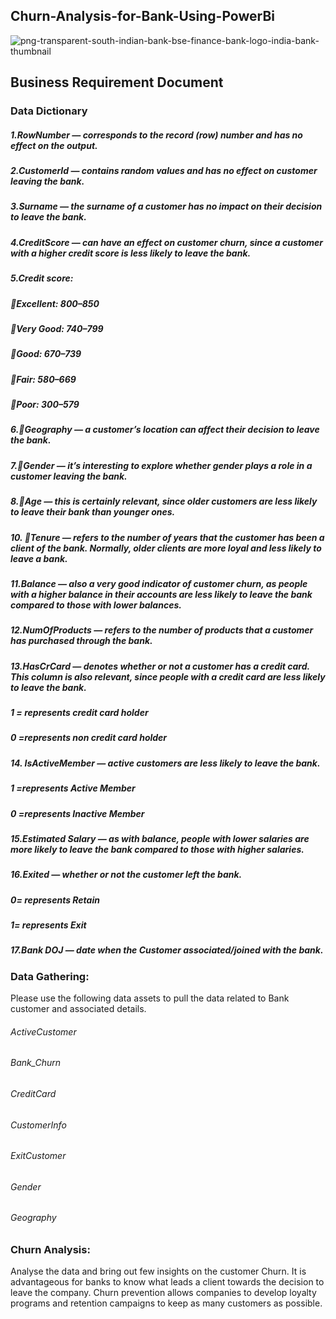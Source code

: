 ## Churn-Analysis-for-Bank-Using-PowerBi


![png-transparent-south-indian-bank-bse-finance-bank-logo-india-bank-thumbnail](https://github.com/Nikitasuryawanshi/Churn-Analysis-for-bank-using-PowerBI/assets/105000370/76ec82c0-8d82-449b-89a9-cdc337e46a0e)

## Business Requirement Document
### Data Dictionary
##### 1.RowNumber — corresponds to the record (row) number and has no effect on the output.
##### 2.CustomerId — contains random values and has no effect on customer leaving the bank.
##### 3.Surname — the surname of a customer has no impact on their decision to leave the bank.
##### 4.CreditScore — can have an effect on customer churn, since a customer with a higher credit score is less likely to leave the bank.
##### 5.Credit score:
##### Excellent: 800–850
##### Very Good: 740–799
##### Good: 670–739
##### Fair: 580–669
##### Poor: 300–579

##### 6.Geography — a customer’s location can affect their decision to leave the bank.
##### 7.Gender — it’s interesting to explore whether gender plays a role in a customer leaving the bank.
##### 8.Age — this is certainly relevant, since older customers are less likely to leave their bank than younger ones.
##### 10. Tenure — refers to the number of years that the customer has been a client of the bank. Normally, older clients are more loyal and less likely to leave a bank.
##### 11.Balance — also a very good indicator of customer churn, as people with a higher balance in their accounts are less likely to leave the bank compared to those with lower balances.
##### 12.NumOfProducts — refers to the number of products that a customer has purchased through the bank. 
##### 13.HasCrCard — denotes whether or not a customer has a credit card. This column is also relevant, since people with a credit card are less likely to leave the bank.
#####  1 = represents credit card holder
#####  0 =represents non credit card holder
##### 14. IsActiveMember — active customers are less likely to leave the bank.
#####  1 =represents Active Member
##### 0 =represents Inactive Member
##### 15.Estimated Salary — as with balance, people with lower salaries are more likely to leave the bank compared to those with higher salaries.
##### 16.Exited — whether or not the customer left the bank.
#####  0= represents Retain 
#####  1= represents Exit
##### 17.Bank DOJ — date when the Customer associated/joined  with the bank.



### Data Gathering:

Please use the following data assets to pull the data related to Bank customer and associated details.
###### ActiveCustomer 
###### Bank_Churn
###### CreditCard
###### CustomerInfo
###### ExitCustomer
###### Gender
###### Geography

### Churn Analysis:
Analyse the data and bring out few insights on the customer Churn.
It is advantageous for banks to know what leads a client towards the decision to leave the company.
Churn prevention allows companies to develop loyalty programs and retention campaigns to keep as many customers as possible.
